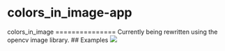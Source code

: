 # colors_in_image-app
colors_in_image =============== Currently being rewritten using the opencv image library. ## Examples    ![](https://raw.github.com/selbyk/colors_in_image/master/images/example.jpg)
